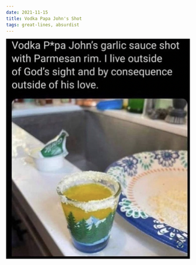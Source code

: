 ```yaml
---
date: 2021-11-15
title: Vodka Papa John's Shot
tags: great-lines, absurdist
---
```


![vodka](https://raw.githubusercontent.com/muneer78/muneer78.github.io/master/images/VodkaPapaJohns.png)



